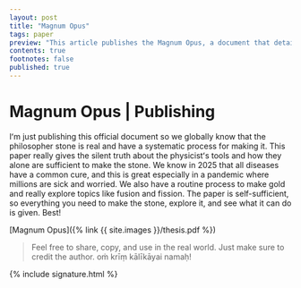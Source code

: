 ```yaml
---
layout: post
title: "Magnum Opus"
tags: paper
preview: "This article publishes the Magnum Opus, a document that details how to make the philosopher stone. It is the official copy and can be used for scientific processes in the modern age."
contents: true
footnotes: false
published: true
---
```


# Magnum Opus | Publishing

Iʻm just publishing this official document so we globally know that the philosopher stone is real and have a systematic process for making it. This paper really gives the silent truth about the physicistʻs tools and how they alone are sufficient to make the stone. We know in 2025 that all diseases have a common cure, and this is great especially in a pandemic where millions are sick and worried. We also have a routine process to make gold and really explore topics like fusion and fission. The paper is self-sufficient, so everything you need to make the stone, explore it, and see what it can do is given. Best!

[Magnum Opus]({% link {{ site.images }}/thesis.pdf %})

> Feel free to share, copy, and use in the real world. Just make sure to credit the author. oṁ krīṃ kālīkāyai namaḥ!

{% include signature.html %}
